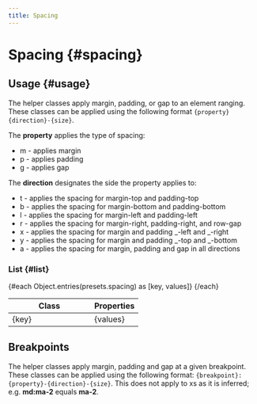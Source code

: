 ```yaml
---
title: Spacing
---
```


<script lang="ts">
    import {presets} from "../index.js"
    import Spacing from "./modules/spacing.svelte";
</script>

# Spacing {#spacing}

<Spacing datas={presets?.spacing}/>

## Usage {#usage}

The helper classes apply margin, padding, or gap to an element ranging. These classes can be applied using the following format `{property}{direction}-{size}`.

The **property** applies the type of spacing:

- m - applies margin
- p - applies padding
- g - applies gap

The **direction** designates the side the property applies to:

- t - applies the spacing for margin-top and padding-top
- b - applies the spacing for margin-bottom and padding-bottom
- l - applies the spacing for margin-left and padding-left
- r - applies the spacing for margin-right, padding-right, and row-gap
- x - applies the spacing for margin and padding _-left and _-right
- y - applies the spacing for margin and padding _-top and _-bottom
- a - applies the spacing for margin, padding and gap in all directions

### List {#list}

<div class="table">
    <table>
        <thead>
            <tr>
                <th>Class</th>
                <th>Properties</th>
            </tr>
        </thead>
        <tbody>
            {#each Object.entries(presets.spacing) as [key, values]}
                <tr style="margin-bottom: 5px;">
                    <td style="min-width: 150px;">{key}</td>
                    <td>
                        {values}
                    </td>
                </tr>
            {/each}
        </tbody>
    </table>
</div>

## Breakpoints

The helper classes apply margin, padding and gap at a given breakpoint. These classes can be applied using the following format: `{breakpoint}:{property}-{direction}-{size}`. This does not apply to xs as it is inferred; e.g. **md:ma-2** equals **ma-2**.
